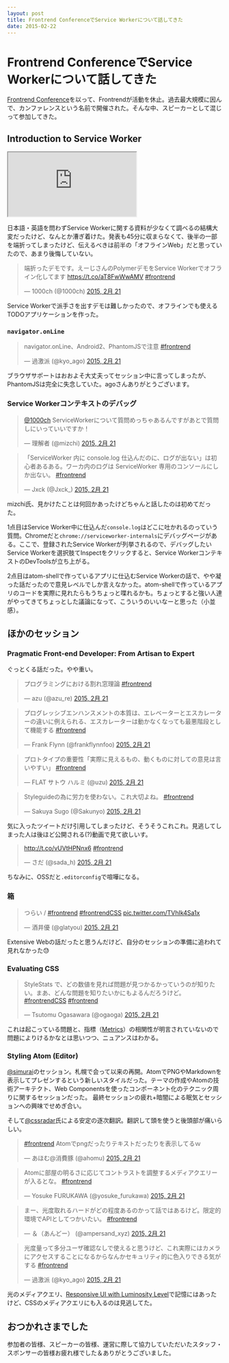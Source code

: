 ```yaml
---
layout: post
title: Frontrend ConferenceでService Workerについて話してきた
date: 2015-02-22
---
```


# Frontrend ConferenceでService Workerについて話してきた

[Frontrend Conference](http://frontrend.github.io/conference/)を以って、Frontrendが活動を休止。過去最大規模に因んで、カンファレンスという名前で開催された。そんな中、スピーカーとして混じって参加してきた。

## Introduction to Service Worker

<iframe loading="lazy" class="dropshadow speakerdeck-iframe" src="https://speakerdeck.com/player/ac1d3d87628c466a89c99e8983329fe1" title="Introduction to Service Worker" allowfullscreen="true" style="aspect-ratio: 560 / 420;" data-ratio="1.3333333333333333"></iframe>

日本語・英語を問わずService Workerに関する資料が少なくて調べるの結構大変だったけど、なんとか漕ぎ着けた。発表も45分に収まらなくて、後半の一部を端折ってしまったけど、伝えるべきは前半の「オフラインWeb」だと思っていたので、あまり後悔していない。

<blockquote class="twitter-tweet" lang="ja"><p>端折ったデモです。えーじさんのPolymerデモをService Workerでオフライン化してます <a href="https://t.co/aT8FwWwAMV">https://t.co/aT8FwWwAMV</a> <a href="https://twitter.com/hashtag/frontrend?src=hash">#frontrend</a></p>&mdash; 1000ch (@1000ch) <a href="https://twitter.com/1000ch/status/569040310812045312">2015, 2月 21</a></blockquote>

Service Workerで派手さを出すデモは難しかったので、オフラインでも使えるTODOアプリケーションを作った。

### `navigator.onLine`

<blockquote class="twitter-tweet" lang="ja"><p>navigator.onLine、Android2、PhantomJSで注意 <a href="https://twitter.com/hashtag/frontrend?src=hash">#frontrend</a></p>&mdash; 過激派 (@kyo_ago) <a href="https://twitter.com/kyo_ago/status/569030072587280385">2015, 2月 21</a></blockquote>

ブラウザサポートはおおよそ大丈夫ってセッション中に言ってしまったが、PhantomJSは完全に失念していた。agoさんありがとうございます。

### Service Workerコンテキストのデバッグ

<blockquote class="twitter-tweet" lang="ja"><p><a href="https://twitter.com/1000ch">@1000ch</a> ServiceWorkerについて質問めっちゃあるんですがあとで質問しにいっていいですか！</p>&mdash; 理解者 (@mizchi) <a href="https://twitter.com/mizchi/status/569037897958969344">2015, 2月 21</a></blockquote>
<blockquote class="twitter-tweet" lang="ja"><p>「ServiceWorker 内に console.log 仕込んだのに、ログが出ない」は初心者あるある。ワーカ内のログは ServiceWorker 専用のコンソールにしか出ない。 <a href="https://twitter.com/hashtag/frontrend?src=hash">#frontrend</a></p>&mdash; Jxck (@Jxck_) <a href="https://twitter.com/Jxck_/status/569161122588160000">2015, 2月 21</a></blockquote>

mizchi氏、見かけたことは何回かあったけどちゃんと話したのは初めてだった。

1点目はService Worker中に仕込んだ`console.log`はどこに吐かれるのっていう質問。Chromeだと`chrome://serviceworker-internals`にデバッグページがある。ここで、登録されたService Workerが列挙されるので、デバッグしたいService Workerを選択肢てInspectをクリックすると、Service WorkerコンテキストのDevToolsが立ち上がる。

2点目はatom-shellで作っているアプリに仕込むService Workerの話で、やや凝った話だったので意見レベルでしか言えなかった。atom-shellで作っているアプリのコードを実際に見れたらもうちょっと喋れるかも。ちょっとすると強い人達がやってきてちょっとした議論になって、こういうのいいなーと思った（小並感）。

## ほかのセッション

### Pragmatic Front-end Developer: From Artisan to Expert

ぐっとくる話だった。やや重い。

<blockquote class="twitter-tweet" lang="ja"><p>プログラミングにおける割れ窓理論 <a href="https://twitter.com/hashtag/frontrend?src=hash">#frontrend</a></p>&mdash; azu (@azu_re) <a href="https://twitter.com/azu_re/status/568988066490089472">2015, 2月 21</a></blockquote>
<blockquote class="twitter-tweet" lang="ja"><p>プログレッシブエンハンスメントの本質は、エレベーターとエスカレーターの違いに例えられる、エスカレーターは動かなくなっても最悪階段として機能する <a href="https://twitter.com/hashtag/frontrend?src=hash">#frontrend</a></p>&mdash; Frank Flynn (@frankflynnfoo) <a href="https://twitter.com/frankflynnfoo/status/568983883858845696">2015, 2月 21</a></blockquote>
<blockquote class="twitter-tweet" lang="ja"><p>プロトタイプの重要性「実際に見えるもの、動くものに対しての意見は言いやすい」 <a href="https://twitter.com/hashtag/frontrend?src=hash">#frontrend</a></p>&mdash; FLAT サトウ ハルミ (@uzu) <a href="https://twitter.com/uzu/status/568982919932477441">2015, 2月 21</a></blockquote>
<blockquote class="twitter-tweet" lang="ja"><p>Styleguideの為に労力を使わない。これ大切よね。 <a href="https://twitter.com/hashtag/frontrend?src=hash">#frontrend</a></p>&mdash; Sakuya Sugo (@Sakunyo) <a href="https://twitter.com/Sakunyo/status/568982101644570626">2015, 2月 21</a></blockquote>

気に入ったツイートだけ引用してしまったけど、そうそうこれこれ。見逃してしまった人は後ほど公開される(?)動画で見て欲しいす。

<blockquote class="twitter-tweet" lang="ja"><p><a href="http://t.co/vUVtHPNnx6">http://t.co/vUVtHPNnx6</a> <a href="https://twitter.com/hashtag/frontrend?src=hash">#frontrend</a></p>&mdash; さだ (@sada_h) <a href="https://twitter.com/sada_h/status/568981211646791680">2015, 2月 21</a></blockquote>

ちなみに、OSSだと`.editorconfig`で喧嘩になる。

### 箱

<blockquote class="twitter-tweet" lang="ja"><p>つらい / <a href="https://twitter.com/hashtag/frontrend?src=hash">#frontrend</a> <a href="https://twitter.com/hashtag/frontrendCSS?src=hash">#frontrendCSS</a> <a href="http://t.co/TVhIk4Sa1x">pic.twitter.com/TVhIk4Sa1x</a></p>&mdash; 酒井優 (@glatyou) <a href="https://twitter.com/glatyou/status/568994034452025344">2015, 2月 21</a></blockquote>

Extensive Webの話だったと思うんだけど、自分のセッションの準備に追われて見れなかった😓

### Evaluating CSS

<blockquote class="twitter-tweet" lang="ja"><p>StyleStats で、どの数値を見れば問題が見つかるかっていうのが知りたい。まあ、どんな問題を知りたいかにもよるんだろうけど。 <a href="https://twitter.com/hashtag/frontrendCSS?src=hash">#frontrendCSS</a> <a href="https://twitter.com/hashtag/frontrend?src=hash">#frontrend</a></p>&mdash; Tsutomu Ogasawara (@ogaoga) <a href="https://twitter.com/ogaoga/status/569045963135782914">2015, 2月 21</a></blockquote>

これは起こっている問題と、指標（[Metrics](https://github.com/t32k/stylestats/#metrics)）の相関性が明言されていないので問題によりけるかなとは思いつつ、ニュアンスはわかる。

### Styling Atom (Editor)

[@simurai](http://twitter.com/simurai)のセッション。札幌で会って以来の再開。AtomでPNGやMarkdownを表示してプレゼンするという新しいスタイルだった。テーマの作成やAtomの技術アーキテクト、Web Componentsを使ったコンポーネント化のテクニック周りに関するセッションだった。
最終セッションの疲れ+暗闇による眠気とセッションへの興味でせめぎ合い。

そして[@cssradar](http://twitter.com/cssradar)氏による安定の逐次翻訳。翻訳して頭を使うと後頭部が痛いらしい。

<blockquote class="twitter-tweet" lang="ja"><p><a href="https://twitter.com/hashtag/frontrend?src=hash">#frontrend</a> Atomでpngだったりテキストだったりを表示してるｗ</p>&mdash; あほむ@消費豚 (@ahomu) <a href="https://twitter.com/ahomu/status/569052667567165441">2015, 2月 21</a></blockquote>
<blockquote class="twitter-tweet" lang="ja"><p>Atomに部屋の明るさに応じてコントラストを調整するメディアクエリーが入るとな。 <a href="https://twitter.com/hashtag/frontrend?src=hash">#frontrend</a></p>&mdash; Yosuke FURUKAWA (@yosuke_furukawa) <a href="https://twitter.com/yosuke_furukawa/status/569063910554214401">2015, 2月 21</a></blockquote>
<blockquote class="twitter-tweet" lang="ja"><p>まー、光度取れるハードがどの程度あるのかって話ではあるけど。限定的環境でAPIとしてつかいたい。 <a href="https://twitter.com/hashtag/frontrend?src=hash">#frontrend</a></p>&mdash; ＆（あんどー） (@ampersand_xyz) <a href="https://twitter.com/ampersand_xyz/status/569064441267924992">2015, 2月 21</a></blockquote>
<blockquote class="twitter-tweet" lang="ja"><p>光度量って多分ユーザ確認なしで使えると思うけど、これ実際にはカメラにアクセスすることになるからなんかセキュリティ的に色入りできる気がする <a href="https://twitter.com/hashtag/frontrend?src=hash">#frontrend</a></p>&mdash; 過激派 (@kyo_ago) <a href="https://twitter.com/kyo_ago/status/569065506075881472">2015, 2月 21</a></blockquote>

光のメディアクエリ、[Responsive UI with Luminosity Level](http://www.girliemac.com/blog/2014/01/12/luminosity/)で記憶にはあったけど、CSSのメディアクエリにも入るのは見逃してた。

## おつかれさまでした

参加者の皆様、スピーカーの皆様、運営に際して協力していただいたスタッフ・スポンサーの皆様お疲れ様でした＆ありがとうございました。
